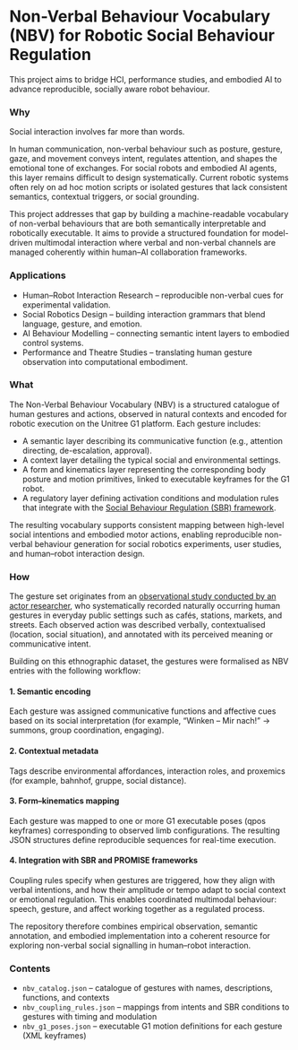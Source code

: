 # Non-Verbal Behaviour Vocabulary (NBV) for Robotic Social Behaviour Regulation
This project aims to bridge HCI, performance studies, and embodied AI to advance reproducible, socially aware robot behaviour.

### Why
Social interaction involves far more than words.

In human communication, non-verbal behaviour such as posture, gesture, gaze, and movement conveys intent, regulates attention, and shapes the emotional tone of exchanges. For social robots and embodied AI agents, this layer remains difficult to design systematically. Current robotic systems often rely on ad hoc motion scripts or isolated gestures that lack consistent semantics, contextual triggers, or social grounding.

This project addresses that gap by building a machine-readable vocabulary of non-verbal behaviours that are both semantically interpretable and robotically executable. It aims to provide a structured foundation for model-driven multimodal interaction where verbal and non-verbal channels are managed coherently within human–AI collaboration frameworks.

### Applications
- Human–Robot Interaction Research – reproducible non-verbal cues for experimental validation.
- Social Robotics Design – building interaction grammars that blend language, gesture, and emotion.
- AI Behaviour Modelling – connecting semantic intent layers to embodied control systems.
- Performance and Theatre Studies – translating human gesture observation into computational embodiment.

### What
The Non-Verbal Behaviour Vocabulary (NBV) is a structured catalogue of human gestures and actions, observed in natural contexts and encoded for robotic execution on the Unitree G1 platform.
Each gesture includes:
- A semantic layer describing its communicative function (e.g., attention directing, de-escalation, approval).
- A context layer detailing the typical social and environmental settings.
- A form and kinematics layer representing the corresponding body posture and motion primitives, linked to executable keyframes for the G1 robot.
- A regulatory layer defining activation conditions and modulation rules that integrate with the [Social Behaviour Regulation (SBR) framework](https://github.com/zhaw-iwi/socialbehaviourregulation_pub).

The resulting vocabulary supports consistent mapping between high-level social intentions and embodied motor actions, enabling reproducible non-verbal behaviour generation for social robotics experiments, user studies, and human–robot interaction design.

### How
The gesture set originates from an [observational study conducted by an actor researcher](https://lachenmithandvordemmund.wordpress.com), who systematically recorded naturally occurring human gestures in everyday public settings such as cafés, stations, markets, and streets. Each observed action was described verbally, contextualised (location, social situation), and annotated with its perceived meaning or communicative intent.

Building on this ethnographic dataset, the gestures were formalised as NBV entries with the following workflow:

#### 1. Semantic encoding
Each gesture was assigned communicative functions and affective cues based on its social interpretation (for example, “Winken – Mir nach!” → summons, group coordination, engaging).

#### 2. Contextual metadata
Tags describe environmental affordances, interaction roles, and proxemics (for example, bahnhof, gruppe, social distance).

#### 3. Form–kinematics mapping
Each gesture was mapped to one or more G1 executable poses (qpos keyframes) corresponding to observed limb configurations.
The resulting JSON structures define reproducible sequences for real-time execution.

#### 4. Integration with SBR and PROMISE frameworks
Coupling rules specify when gestures are triggered, how they align with verbal intentions, and how their amplitude or tempo adapt to social context or emotional regulation.
This enables coordinated multimodal behaviour: speech, gesture, and affect working together as a regulated process.

The repository therefore combines empirical observation, semantic annotation, and embodied implementation into a coherent resource for exploring non-verbal social signalling in human–robot interaction.

### Contents
- `nbv_catalog.json` – catalogue of gestures with names, descriptions, functions, and contexts
- `nbv_coupling_rules.json` – mappings from intents and SBR conditions to gestures with timing and modulation
- `nbv_g1_poses.json` – executable G1 motion definitions for each gesture (XML keyframes)
